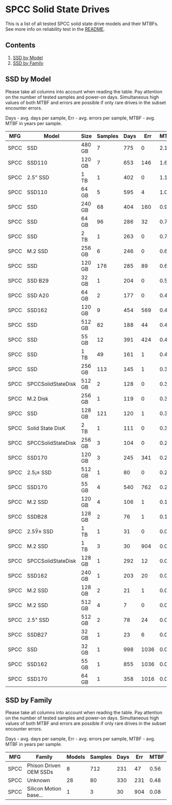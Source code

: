 SPCC Solid State Drives
=======================

This is a list of all tested SPCC solid state drive models and their MTBFs. See
more info on reliability test in the [README](https://github.com/linuxhw/SMART).

Contents
--------

1. [ SSD by Model  ](#ssd-by-model)
2. [ SSD by Family ](#ssd-by-family)

SSD by Model
------------

Please take all columns into account when reading the table. Pay attention on the
number of tested samples and power-on days. Simultaneous high values of both MTBF
and errors are possible if only rare drives in the subset encounter errors.

Days - avg. days per sample,
Err  - avg. errors per sample,
MTBF - avg. MTBF in years per sample.

| MFG       | Model              | Size   | Samples | Days  | Err   | MTBF |
|-----------|--------------------|--------|---------|-------|-------|------|
| SPCC      | SSD                | 480 GB | 7       | 775   | 0     | 2.12   |
| SPCC      | SSD110             | 120 GB | 7       | 653   | 146   | 1.62   |
| SPCC      | 2.5" SSD           | 1 TB   | 1       | 402   | 0     | 1.10   |
| SPCC      | SSD110             | 64 GB  | 5       | 595   | 4     | 1.08   |
| SPCC      | SSD                | 240 GB | 68      | 404   | 160   | 0.90   |
| SPCC      | SSD                | 64 GB  | 96      | 286   | 32    | 0.76   |
| SPCC      | SSD                | 2 TB   | 1       | 263   | 0     | 0.72   |
| SPCC      | M.2 SSD            | 256 GB | 6       | 246   | 0     | 0.68   |
| SPCC      | SSD                | 120 GB | 176     | 285   | 89    | 0.64   |
| SPCC      | SSD B29            | 32 GB  | 1       | 204   | 0     | 0.56   |
| SPCC      | SSD A20            | 64 GB  | 2       | 177   | 0     | 0.49   |
| SPCC      | SSD162             | 120 GB | 9       | 454   | 569   | 0.46   |
| SPCC      | SSD                | 512 GB | 82      | 188   | 44    | 0.43   |
| SPCC      | SSD                | 55 GB  | 12      | 391   | 424   | 0.42   |
| SPCC      | SSD                | 1 TB   | 49      | 161   | 1     | 0.42   |
| SPCC      | SSD                | 256 GB | 113     | 145   | 1     | 0.39   |
| SPCC      | SPCCSolidStateDisk | 512 GB | 2       | 128   | 0     | 0.35   |
| SPCC      | M.2 Disk           | 256 GB | 1       | 119   | 0     | 0.33   |
| SPCC      | SSD                | 128 GB | 121     | 120   | 1     | 0.32   |
| SPCC      | Solid State DisK   | 2 TB   | 1       | 111   | 0     | 0.30   |
| SPCC      | SPCCSolidStateDisk | 256 GB | 3       | 104   | 0     | 0.29   |
| SPCC      | SSD170             | 120 GB | 3       | 245   | 341   | 0.26   |
| SPCC      | 2.5¡± SSD        | 512 GB | 1       | 80    | 0     | 0.22   |
| SPCC      | SSD170             | 55 GB  | 4       | 540   | 762   | 0.21   |
| SPCC      | M.2 SSD            | 120 GB | 4       | 106   | 1     | 0.17   |
| SPCC      | SSDB28             | 128 GB | 2       | 76    | 1     | 0.17   |
| SPCC      | 2.5Ў± SSD        | 1 TB   | 1       | 31    | 0     | 0.09   |
| SPCC      | M.2 SSD            | 1 TB   | 3       | 30    | 904   | 0.08   |
| SPCC      | SPCCSolidStateDisk | 128 GB | 1       | 292   | 12    | 0.06   |
| SPCC      | SSD162             | 240 GB | 1       | 203   | 20    | 0.03   |
| SPCC      | M.2 SSD            | 128 GB | 2       | 21    | 1     | 0.02   |
| SPCC      | M.2 SSD            | 512 GB | 4       | 7     | 0     | 0.02   |
| SPCC      | 2.5" SSD           | 512 GB | 2       | 78    | 24    | 0.01   |
| SPCC      | SSDB27             | 32 GB  | 1       | 23    | 6     | 0.01   |
| SPCC      | SSD                | 32 GB  | 1       | 998   | 1036  | 0.00   |
| SPCC      | SSD162             | 55 GB  | 1       | 855   | 1036  | 0.00   |
| SPCC      | SSD170             | 64 GB  | 1       | 358   | 1016  | 0.00   |

SSD by Family
-------------

Please take all columns into account when reading the table. Pay attention on the
number of tested samples and power-on days. Simultaneous high values of both MTBF
and errors are possible if only rare drives in the subset encounter errors.

Days - avg. days per sample,
Err  - avg. errors per sample,
MTBF - avg. MTBF in years per sample.

| MFG       | Family                 | Models | Samples | Days  | Err   | MTBF |
|-----------|------------------------|--------|---------|-------|-------|------|
| SPCC      | Phison Driven OEM SSDs | 8      | 712     | 231   | 47    | 0.56   |
| SPCC      | Unknown                | 28     | 80      | 330   | 231   | 0.48   |
| SPCC      | Silicon Motion base... | 1      | 3       | 30    | 904   | 0.08   |
